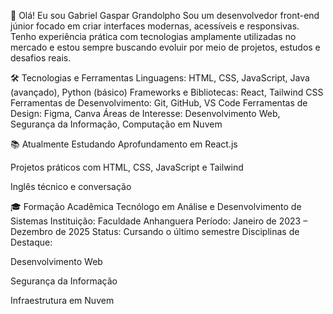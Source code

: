 👋 Olá! Eu sou Gabriel Gaspar Grandolpho
Sou um desenvolvedor front-end júnior focado em criar interfaces modernas, acessíveis e responsivas. Tenho experiência prática com tecnologias amplamente utilizadas no mercado e estou sempre buscando evoluir por meio de projetos, estudos e desafios reais.

🛠️ Tecnologias e Ferramentas
Linguagens: HTML, CSS, JavaScript, Java (avançado), Python (básico)
Frameworks e Bibliotecas: React, Tailwind CSS
Ferramentas de Desenvolvimento: Git, GitHub, VS Code
Ferramentas de Design: Figma, Canva
Áreas de Interesse: Desenvolvimento Web, Segurança da Informação, Computação em Nuvem

📚 Atualmente Estudando
Aprofundamento em React.js

Projetos práticos com HTML, CSS, JavaScript e Tailwind

Inglês técnico e conversação

🎓 Formação Acadêmica
Tecnólogo em Análise e Desenvolvimento de Sistemas
Instituição: Faculdade Anhanguera
Período: Janeiro de 2023 – Dezembro de 2025
Status: Cursando o último semestre
Disciplinas de Destaque:

Desenvolvimento Web

Segurança da Informação

Infraestrutura em Nuvem
